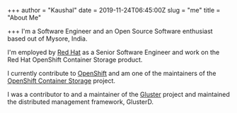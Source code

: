 +++
author = "Kaushal"
date = 2019-11-24T06:45:00Z
slug = "me"
title = "About Me"

+++
I'm a Software Engineer and an Open Source Software enthusiast based out of Mysore, India.

I'm employed by [Red Hat](https://www.redhat.com) as a Senior Software Engineer and work on the Red Hat OpenShift Container Storage product. 

I currently contribute to [OpenShift](https://www.openshift.com "OpenShift") and am one of the maintainers of the [OpenShift Container Storage](https://github.com/openshift/ocs-operator "OCS Operator") project.

I was a contributor to and a maintainer of the [Gluster](https://www.gluster.org) project and maintained the distributed management framework, GlusterD.